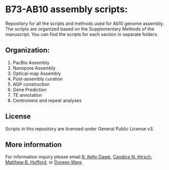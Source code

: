 # B73-AB10 assembly scripts:
Repository for all the scripts and methods used for Ab10 genome assembly.
The scripts are organized based on the Supplementary Methods of the manuscript. 
You can find the scripts for each section in separate folders.

## Organization:

1. PacBio Assembly
2. Nanopore Assembly
3. Optical-map Assembly
4. Post-assembly curation
5. AGP construction
6. Gene Prediction
7. TE annotation
8. Centromere and repeat analyses

## License

Scripts in this repository are licensed under General Public License v3.

## More information

For information inquiry please email [R. Kelly Dawe](kdawe@uga.edu), [Candice N. Hirsch](cnhirsch@umn.edu), [Matthew B. Hufford](mhufford@iastate.edu), or [Doreen Ware](ware@cshl.edu).
